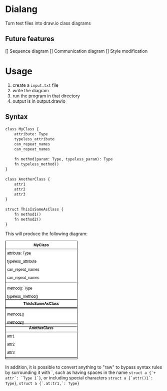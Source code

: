 # Dialang

Turn text files into draw.io class diagrams

## Future features
 [] Sequence diagram
 [] Communication diagram
 [] Style modification

# Usage
1. create a `input.txt` file
2. write the diagram
3. run the program in that directory
4. output is in output.drawio

## Syntax

```
class MyClass {
    attribute: Type
    typeless_attribute
    can_repeat_names
    can_repeat_names

    fn method(param: Type, typeless_param): Type
    fn typeless_method()
}

class AnotherClass {
    attr1
    attr2
    attr3
}

struct ThisIsSameAsClass {
    fn method1()
    fn method2()
}
```

This will produce the following diagram:

![output diagram](resources/example_diagram1.png)

In addition, it is possible to convert anything to "raw" to bypass syntax rules by surrounding it with \`, such as having spaces in the name ``struct a {`+ attr`: `Type 1`}``, or including special characters ``struct a {`attr()1`: Type}``, ``struct a {`.at:tr1,`: Type}``
